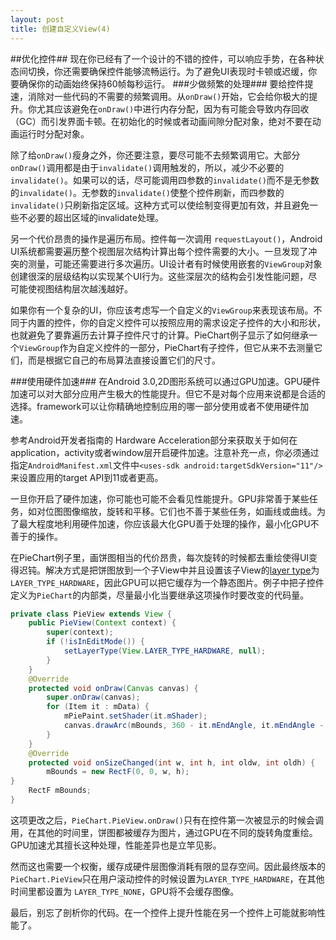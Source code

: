 ```yaml
---
layout: post
title: 创建自定义View(4)
---
```


##优化控件##
现在你已经有了一个设计的不错的控件，可以响应手势，在各种状态间切换，你还需要确保控件能够流畅运行。为了避免UI表现时卡顿或迟缓，你要确保你的动画始终保持60帧每秒运行。
###少做频繁的处理###
要给控件提速，消除对一些代码的不需要的频繁调用。从`onDraw()`开始，它会给你极大的提升。你尤其应该避免在`onDraw()`中进行内存分配，因为有可能会导致内存回收（GC）而引发界面卡顿。在初始化的时候或者动画间隙分配对象，绝对不要在动画运行时分配对象。

<!--more-->

除了给`onDraw()`瘦身之外，你还要注意，要尽可能不去频繁调用它。大部分`onDraw()`调用都是由于`invalidate()`调用触发的，所以，减少不必要的`invalidate()`。如果可以的话，尽可能调用四参数的`invalidate()`而不是无参数的`invalidate()`。无参数的`invalidate()`使整个控件刷新，而四参数的`invalidate()`只刷新指定区域。这种方式可以使绘制变得更加有效，并且避免一些不必要的超出区域的invalidate处理。

另一个代价昂贵的操作是遍历布局。控件每一次调用 `requestLayout()`，Android UI系统都需要遍历整个视图层次结构计算出每个控件需要的大小。一旦发现了冲突的测量，可能还需要进行多次遍历。UI设计者有时候使用嵌套的`ViewGroup`对象创建很深的层级结构以实现某个UI行为。这些深层次的结构会引发性能问题，尽可能使视图结构层次越浅越好。

如果你有一个复杂的UI，你应该考虑写一个自定义的`ViewGroup`来表现该布局。不同于内置的控件，你的自定义控件可以按照应用的需求设定子控件的大小和形状，也就避免了要靠遍历去计算子控件尺寸的计算。PieChart例子显示了如何继承一个`ViewGroup`作为自定义控件的一部分，PieChart有子控件，但它从来不去测量它们，而是根据它自己的布局算法直接设置它们的尺寸。

###使用硬件加速###
在Android 3.0,2D图形系统可以通过GPU加速。GPU硬件加速可以对大部分应用产生极大的性能提升。但它不是对每个应用来说都是合适的选择。framework可以让你精确地控制应用的哪一部分使用或者不使用硬件加速。

参考Android开发者指南的 Hardware Acceleration部分来获取关于如何在application，activity或者window层开启硬件加速。注意补充一点，你必须通过指定`AndroidManifest.xml`文件中`<uses-sdk android:targetSdkVersion="11"/>`来设置应用的target API到11或者更高。

一旦你开启了硬件加速，你可能也可能不会看见性能提升。GPU非常善于某些任务，如对位图图像缩放，旋转和平移。它们也不善于某些任务，如画线或曲线。为了最大程度地利用硬件加速，你应该最大化GPU善于处理的操作，最小化GPU不善于的操作。

在PieChart例子里，画饼图相当的代价昂贵，每次旋转的时候都去重绘使得UI变得迟钝。解决方式是把饼图放到一个子View中并且设置该子View的[layer type][1]为`LAYER_TYPE_HARDWARE`，因此GPU可以把它缓存为一个静态图片。例子中把子控件定义为`PieChart`的内部类，尽量最小化当要继承这项操作时要改变的代码量。

```java
private class PieView extends View {
    public PieView(Context context) {
        super(context);
        if (!isInEditMode()) {
            setLayerType(View.LAYER_TYPE_HARDWARE, null);
        }
    }
    @Override
    protected void onDraw(Canvas canvas) {
        super.onDraw(canvas);
        for (Item it : mData) {
            mPiePaint.setShader(it.mShader);
            canvas.drawArc(mBounds, 360 - it.mEndAngle, it.mEndAngle - it.mStartAngle, true, mPiePaint);
        }
    }
    @Override
    protected void onSizeChanged(int w, int h, int oldw, int oldh) {
        mBounds = new RectF(0, 0, w, h);
}
    RectF mBounds;
}
```

这项更改之后，`PieChart.PieView.onDraw()`只有在控件第一次被显示的时候会调用，在其他的时间里，饼图都被缓存为图片，通过GPU在不同的旋转角度重绘。GPU加速尤其擅长这种处理，性能差异也是立竿见影。

然而这也需要一个权衡，缓存成硬件层图像消耗有限的显存空间。因此最终版本的`PieChart.PieView`只在用户滚动控件的时候设置为`LAYER_TYPE_HARDWARE`，在其他时间里都设置为 `LAYER_TYPE_NONE`，GPU将不会缓存图像。

最后，别忘了剖析你的代码。在一个控件上提升性能在另一个控件上可能就影响性能了。

  [1]: http://developer.android.com/reference/android/view/View.html#setLayerType%28int,%20android.graphics.Paint%29
